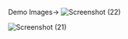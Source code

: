 Demo Images->
![Screenshot (22)](https://github.com/user-attachments/assets/71be431d-210a-4ab9-be51-a4caf3689028)


![Screenshot (21)](https://github.com/user-attachments/assets/4057f9bf-7779-4e22-b26b-dfc09a0647d1)
